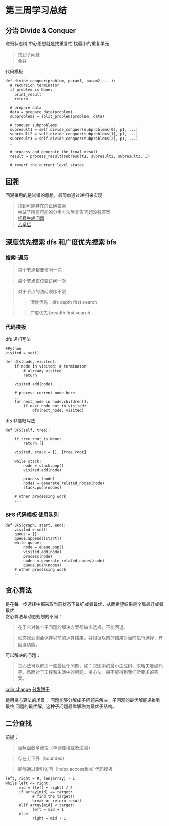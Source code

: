 # 第三周学习总结

## 分治 Divide & Conquer

递归状态树   中心思想就是找重复性 找最小的重复单元 
> 找到子问题      
>合并   



代码模板
```
def divide_conquer(problem, param1, param2, ...): 
  # recursion terminator 
  if problem is None: 
	print_result 
	return 

  # prepare data 
  data = prepare_data(problem) 
  subproblems = split_problem(problem, data) 

  # conquer subproblems 
  subresult1 = self.divide_conquer(subproblems[0], p1, ...) 
  subresult2 = self.divide_conquer(subproblems[1], p1, ...) 
  subresult3 = self.divide_conquer(subproblems[2], p1, ...) 
  …

  # process and generate the final result 
  result = process_result(subresult1, subresult2, subresult3, …)
	
  # revert the current level states
```

## 回溯
回溯采用的是试错的思想，最简单通过递归来实现   
>找到可能存在的正确答案   
>尝试了所有可能的分步方法后宣告问题没有答案   
[括号生成问题](https://leetcode-cn.com/problems/generate-parentheses/)   
[八皇后](https://leetcode-cn.com/problems/n-queens/)   

## 深度优先搜索 dfs 和广度优先搜索  bfs

### 搜索-遍历
>每个节点都要访问一次   

>每个节点仅仅要访问一次

>对于节点的访问顺序不限   
>>深度优先：dfs depth first search

>> 广度优先 breadth first search   

### 代码模板   
dfs 递归写法
```
#Python
visited = set() 

def dfs(node, visited):
    if node in visited: # terminator
    	# already visited 
    	return 

	visited.add(node) 

	# process current node here. 
	...
	for next_node in node.children(): 
		if next_node not in visited: 
			dfs(next_node, visited)

```
dfs 非递归写法
```
def DFS(self, tree): 

	if tree.root is None: 
		return [] 

	visited, stack = [], [tree.root]

	while stack: 
		node = stack.pop() 
		visited.add(node)

		process (node) 
		nodes = generate_related_nodes(node) 
		stack.push(nodes) 

	# other processing work 
	...
```
### BFS 代码模板 使用队列
```
def BFS(graph, start, end):
    visited = set()
	queue = [] 
	queue.append([start]) 
	while queue: 
		node = queue.pop() 
		visited.add(node)
		process(node) 
		nodes = generate_related_nodes(node) 
		queue.push(nodes)
	# other processing work 
	...
```
## 贪心算法
是在每一步选择中都采取当前状态下最好或者最优，从而希望结果是全局最好或者最优   
贪心算法与动态规划的不同：   
>在于它对每个子问题的解决方案都做出选择，不能回退。     
 
>动态规划则会保存以前的运算结果，并根据以前的结果对当前进行选择，有回退功能。

可以解决的问题：
>贪心法可以解决一些最优化问题，如：求图中的最小生成树、求哈夫曼编码
等。然而对于工程和生活中的问题，贪心法一般不能得到我们所要求的答案。 
>
[coin change](https://leetcode-cn.com/problems/coin-change/)
[分发饼干](https://leetcode-cn.com/problems/assign-cookies/description/)

适用贪心算法的场景：
问题能够分解成子问题来解决，子问题的最优解能递推到最终
问题的最优解。这种子问题最优解称为最优子结构。

## 二分查找
前提：
>目标函数单调性（单调递增或者递减）

>存在上下界（bounded）

>能够通过索引访问（index accessible)
代码模板
```
left, right = 0, len(array) - 1 
while left <= right: 
	  mid = (left + right) / 2 
	  if array[mid] == target: 
		    # find the target!! 
		    break or return result 
	  elif array[mid] < target: 
		    left = mid + 1 
	  else: 
		    right = mid - 1
```
